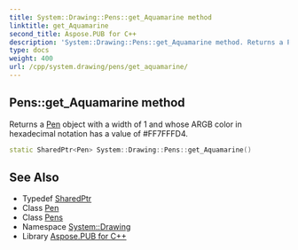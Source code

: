 ```yaml
---
title: System::Drawing::Pens::get_Aquamarine method
linktitle: get_Aquamarine
second_title: Aspose.PUB for C++
description: 'System::Drawing::Pens::get_Aquamarine method. Returns a Pen object with a width of 1 and whose ARGB color in hexadecimal notation has a value of #FF7FFFD4 in C++.'
type: docs
weight: 400
url: /cpp/system.drawing/pens/get_aquamarine/
---
```

## Pens::get_Aquamarine method


Returns a [Pen](../../pen/) object with a width of 1 and whose ARGB color in hexadecimal notation has a value of #FF7FFFD4.

```cpp
static SharedPtr<Pen> System::Drawing::Pens::get_Aquamarine()
```

## See Also

* Typedef [SharedPtr](../../../system/sharedptr/)
* Class [Pen](../../pen/)
* Class [Pens](../)
* Namespace [System::Drawing](../../)
* Library [Aspose.PUB for C++](../../../)
